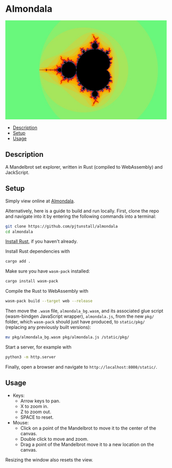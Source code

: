 # Almondala

![Mandelbrot](initial.jpg)

- [Description](#description)
- [Setup](#setup)
- [Usage](#usage)

## Description

A Mandelbrot set explorer, written in Rust (compiled to WebAssembly) and JackScript.

## Setup

Simply view online at [Almondala](https://almondala.netlify.app/).

Alternatively, here is a guide to build and run locally. First, clone the repo and navigate into it by entering the following commands into a terminal:

```bash
git clone https://github.com/pjtunstall/almondala
cd almondala
```

[Install Rust](https://www.rust-lang.org/tools/install), if you haven't already.

Install Rust dependencies with

```bash
cargo add .
```

Make sure you have `wasm-pack` installed:

```bash
cargo install wasm-pack
```

Compile the Rust to WebAssembly with

```bash
wasm-pack build --target web --release
```

Then move the `.wasm` file, `almondala_bg.wasm`, and its associated glue script (wasm-bindgen JavaScript wrapper), `almondala.js`, from the new `pkg/` folder, which `wasm-pack` should just have produced, to `static/pkg/` (replacing any previously built versions):

```bash
mv pkg/almondala_bg.wasm pkg/almondala.js /static/pkg/
```

Start a server, for example with

```bash
python3 -m http.server
```

Finally, open a browser and navigate to `http://localhost:8000/static/`.

## Usage

- Keys:
  - Arrow keys to pan.
  - X to zoom in.
  - Z to zoom out.
  - SPACE to reset.
- Mouse:
  - Click on a point of the Mandelbrot to move it to the center of the canvas.
  - Double click to move and zoom.
  - Drag a point of the Mandelbrot move it to a new location on the canvas.

Resizing the window also resets the view.
